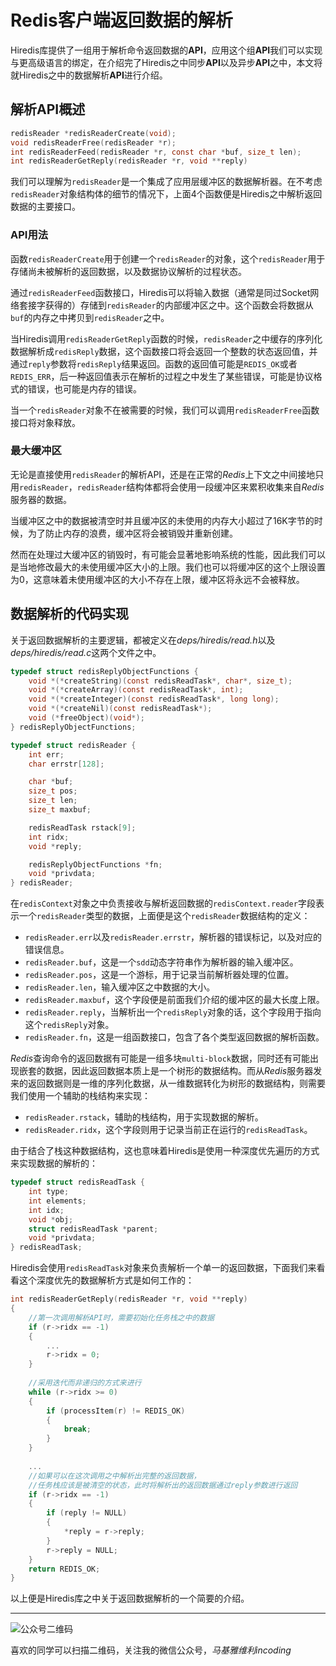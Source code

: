 # Redis客户端返回数据的解析

Hiredis库提供了一组用于解析命令返回数据的**API**，应用这个组**API**我们可以实现与更高级语言的绑定，在介绍完了Hiredis之中同步**API**以及异步**API**之中，本文将就Hiredis之中的数据解析**API**进行介绍。

## 解析API概述

```c
redisReader *redisReaderCreate(void);
void redisReaderFree(redisReader *r);
int redisReaderFeed(redisReader *r, const char *buf, size_t len);
int redisReaderGetReply(redisReader *r, void **reply)
```

我们可以理解为`redisReader`是一个集成了应用层缓冲区的数据解析器。在不考虑`redisReader`对象结构体的细节的情况下，上面4个函数便是Hiredis之中解析返回数据的主要接口。

### API用法

函数`redisReaderCreate`用于创建一个`redisReader`的对象，这个`redisReader`用于存储尚未被解析的返回数据，以及数据协议解析的过程状态。

通过`redisReaderFeed`函数接口，Hiredis可以将输入数据（通常是同过Socket网络套接字获得的）存储到`redisReader`的内部缓冲区之中。这个函数会将数据从`buf`的内存之中拷贝到`redisReader`之中。

当Hiredis调用`redisReaderGetReply`函数的时候，`redisReader`之中缓存的序列化数据解析成`redisReply`数据，这个函数接口将会返回一个整数的状态返回值，并通过`reply`参数将`redisReply`结果返回。函数的返回值可能是`REDIS_OK`或者`REDIS_ERR`，后一种返回值表示在解析的过程之中发生了某些错误，可能是协议格式的错误，也可能是内存的错误。

当一个`redisReader`对象不在被需要的时候，我们可以调用`redisReaderFree`函数接口将对象释放。

### 最大缓冲区

无论是直接使用`redisReader`的解析API，还是在正常的*Redis*上下文之中间接地只用`redisReader`，`redisReader`结构体都将会使用一段缓冲区来累积收集来自*Redis*服务器的数据。

当缓冲区之中的数据被清空时并且缓冲区的未使用的内存大小超过了16K字节的时候，为了防止内存的浪费，缓冲区将会被销毁并重新创建。

然而在处理过大缓冲区的销毁时，有可能会显著地影响系统的性能，因此我们可以是当地修改最大的未使用缓冲区大小的上限。我们也可以将缓冲区的这个上限设置为0，这意味着未使用缓冲区的大小不存在上限，缓冲区将永远不会被释放。

## 数据解析的代码实现

关于返回数据解析的主要逻辑，都被定义在*deps/hiredis/read.h*以及*deps/hiredis/read.c*这两个文件之中。

```c
typedef struct redisReplyObjectFunctions {
    void *(*createString)(const redisReadTask*, char*, size_t);
    void *(*createArray)(const redisReadTask*, int);
    void *(*createInteger)(const redisReadTask*, long long);
    void *(*createNil)(const redisReadTask*);
    void (*freeObject)(void*);
} redisReplyObjectFunctions;

typedef struct redisReader {
    int err;
    char errstr[128];

    char *buf;
    size_t pos;
    size_t len;
    size_t maxbuf;

    redisReadTask rstack[9];
    int ridx;
    void *reply;

    redisReplyObjectFunctions *fn;
    void *privdata;
} redisReader;
```

在`redisContext`对象之中负责接收与解析返回数据的`redisContext.reader`字段表示一个`redisReader`类型的数据，上面便是这个`redisReader`数据结构的定义：

- `redisReader.err`以及`redisReader.errstr`，解析器的错误标记，以及对应的错误信息。
- `redisReader.buf`，这是一个`sdd`动态字符串作为解析器的输入缓冲区。
- `redisReader.pos`，这是一个游标，用于记录当前解析器处理的位置。
- `redisReader.len`，输入缓冲区之中数据的大小。
- `redisReader.maxbuf`，这个字段便是前面我们介绍的缓冲区的最大长度上限。
- `redisReader.reply`，当解析出一个`redisReply`对象的话，这个字段用于指向这个`redisReply`对象。
- `redisReader.fn`，这是一组函数接口，包含了各个类型返回数据的解析函数。

*Redis*查询命令的返回数据有可能是一组多块`multi-block`数据，同时还有可能出现嵌套的数据，因此返回数据本质上是一个树形的数据结构。而从*Redis*服务器发来的返回数据则是一维的序列化数据，从一维数据转化为树形的数据结构，则需要我们使用一个辅助的栈结构来实现：

- `redisReader.rstack`，辅助的栈结构，用于实现数据的解析。
- `redisReader.ridx`，这个字段则用于记录当前正在运行的`redisReadTask`。

由于结合了栈这种数据结构，这也意味着Hiredis是使用一种深度优先遍历的方式来实现数据的解析的：

```c
typedef struct redisReadTask {
    int type;
    int elements;
    int idx;
    void *obj;
    struct redisReadTask *parent;
    void *privdata;
} redisReadTask;
```

Hiredis会使用`redisReadTask`对象来负责解析一个单一的返回数据，下面我们来看看这个深度优先的数据解析方式是如何工作的：

```c
int redisReaderGetReply(redisReader *r, void **reply)
{
    //第一次调用解析API时，需要初始化任务栈之中的数据
    if (r->ridx == -1)
    {
        ...
        r->ridx = 0;
    }
    
    //采用迭代而非递归的方式来进行
    while (r->ridx >= 0)
    {
        if (processItem(r) != REDIS_OK)
        {
            break;
        }
    }
    
    ...
    //如果可以在这次调用之中解析出完整的返回数据，
    //任务栈应该是被清空的状态，此时将解析出的返回数据通过reply参数进行返回
    if (r->ridx == -1)
    {
        if (reply != NULL)
        {
            *reply = r->reply;
        }
        r->reply = NULL;
    }
    return REDIS_OK;
}
```

以上便是Hiredis库之中关于返回数据解析的一个简要的介绍。

***

![公众号二维码](https://machiavelli-1301806039.cos.ap-beijing.myqcloud.com/qrcode_for_gh_836beef2355a_344.jpg)

喜欢的同学可以扫描二维码，关注我的微信公众号，*马基雅维利incoding*

